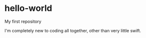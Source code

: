 # hello-world
My first repository

I'm completely new to coding all together, other than very little swift.

